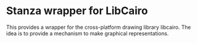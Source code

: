 # Stanza wrapper for LibCairo 

This provides a wrapper for the cross-platform drawing library libcairo. The idea is
to provide a mechanism to make graphical representations. 

